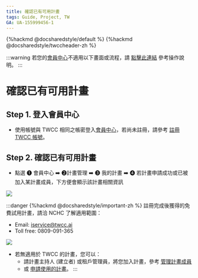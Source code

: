 ```yaml
---
title: 確認已有可用計畫
tags: Guide, Project, TW
GA: UA-155999456-1
---
```


{%hackmd @docsharedstyle/default %}
{%hackmd @docsharedstyle/twccheader-zh %}

:::warning
<i class="fa fa-bullhorn" aria-hidden="true"></i> 若您的[<ins>會員中心<i class="fa fa-question-circle fa-question-circle-for-service" aria-hidden="true"></i></ins>](https://man.twcc.ai/@twsdocs/howto-service-access-service-zh)不適用以下畫面或流程，請 <i class="fa fa-sign-out" aria-hidden="true"></i> [<ins>點擊此連結</ins>](https://man.twcc.ai/@twsdocs/doc-mber-pjct-blng-main-zh/https%3A%2F%2Fman.twcc.ai%2F%40twsdocs%2Fguide-service-project-availability-zh) 參考操作說明。
:::

# 確認已有可用計畫


## Step 1. 登入會員中心

- 使用帳號與 TWCC 相同之帳密登入[會員中心<i class="fa fa-question-circle fa-question-circle-for-service" aria-hidden="true"></i>](https://man.twcc.ai/@twsdocs/howto-service-access-service-zh)，若尚未註冊，請參考 [註冊 TWCC 帳號](https://www.twcc.ai/doc?page=register_account)。

## Step 2. 確認已有可用計畫
- 點選 <span>&#10102;</span> 會員中心 :arrow_right: <span>&#10103;</span>計畫管理 :arrow_right: <span>&#10104;</span> 我的計畫 :arrow_right: <span>&#10105;</span> 若計畫申請成功或已被加入某計畫成員，下方便會顯示該計畫相關資訊

![](https://cos.twcc.ai/SYS-MANUAL/uploads/upload_adc8cdc42e9bfed9d6d32f6d49bca480.png)



:::danger
{%hackmd @docsharedstyle/important-zh %}
註冊完成後獲得的免費試用計畫，請洽 NCHC 了解適用範圍：
- Email: iservice@twcc.ai
- Toll free: 0809-091-365

![](https://cos.twcc.ai/SYS-MANUAL/uploads/upload_3963cfe2fe5a4a316d5ff2dd795c793f.png)

- 若無適用於 TWCC 的計畫，您可以：
    - 請計畫主持人 (建立者) 或租戶管理員，將您加入計畫，參考 [<ins>管理計畫成員</ins>](https://man.twcc.ai/@twccdocs/guide-service-manage-project-team-zh)
    - 或 [<ins>申請使用的計畫</ins>](https://man.twcc.ai/@twccdocs/apply-project-and-credit-zh)。
:::
